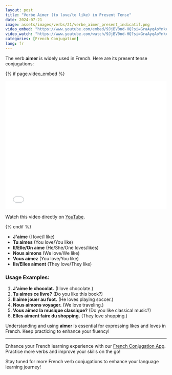 ```yaml
---
layout: post
title: "Verbe Aimer (to love/to like) in Present Tense"
date: 2024-07-21
image: assets/images/verbs/21/verbe_aimer_present_indicatif.png
video_embed: "https://www.youtube.com/embed/9JjBV0nd-HQ?si=GraAyqAoYnkcIjHN"
video_watch: "https://www.youtube.com/watch/9JjBV0nd-HQ?si=GraAyqAoYnkcIjHN"
categories: [French Conjugation]
lang: fr
---
```


The verb **aimer** is widely used in French. Here are its present tense conjugations:

<!-- Video Embed Section -->
{% if page.video_embed %}
<div class="video-embed">
  <iframe width="100%" height="400" src="{{ page.video_embed | escape }}" frameborder="0" allowfullscreen></iframe>
</div>
<p>Watch this video directly on <a href="{{ page.video_watch | escape }}" target="_blank" rel="noopener">YouTube</a>.</p>
{% endif %}

- **J'aime** (I love/I like)
- **Tu aimes** (You love/You like)
- **Il/Elle/On aime** (He/She/One loves/likes)
- **Nous aimons** (We love/We like)
- **Vous aimez** (You love/You like)
- **Ils/Elles aiment** (They love/They like)

### Usage Examples:

1. **J'aime le chocolat.** (I love chocolate.)
2. **Tu aimes ce livre?** (Do you like this book?)
3. **Il aime jouer au foot.** (He loves playing soccer.)
4. **Nous aimons voyager.** (We love traveling.)
5. **Vous aimez la musique classique?** (Do you like classical music?)
6. **Elles aiment faire du shopping.** (They love shopping.)

Understanding and using **aimer** is essential for expressing likes and loves in French. Keep practicing to enhance your fluency!

---

Enhance your French learning experience with our [French Conjugation App]({{site.appStore.url}}). Practice more verbs and improve your skills on the go!

Stay tuned for more French verb conjugations to enhance your language learning journey!


<script type="application/ld+json">
{
  "@context": "https://schema.org",
  "@type": "VideoObject",
  "name": "Verbe Aimer (to love/to like) in Present Tense",
  "description": "Learn the present tense conjugation of the French verb 'Aimer' (to love/to like).",
  "thumbnailUrl": "https://img.youtube.com/vi/9JjBV0nd-HQ/maxresdefault.jpg",
  "uploadDate": "2021-09-21T00:00:00+02:00",
  "duration": "PT12S",
  "embedUrl": "https://www.youtube.com/embed/9JjBV0nd-HQ",
  "contentUrl": "https://www.youtube.com/watch?v=9JjBV0nd-HQ"
}
</script>